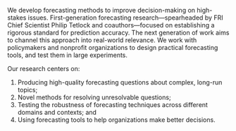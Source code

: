 We develop forecasting methods to improve decision-making on high-stakes issues. First-generation forecasting research—spearheaded by FRI Chief Scientist Philip Tetlock and coauthors—focused on establishing a rigorous standard for prediction accuracy. The next generation of work aims to channel this approach into real-world relevance. We work with policymakers and nonprofit organizations to design practical forecasting tools, and test them in large experiments.

Our research centers on:
1. Producing high-quality forecasting questions about complex, long-run topics;
1. Novel methods for resolving unresolvable questions;
1. Testing the robustness of forecasting techniques across different domains and contexts; and
1. Using forecasting tools to help organizations make better decisions.
